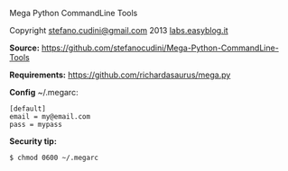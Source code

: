 Mega Python CommandLine Tools

Copyright stefano.cudini@gmail.com 2013
[labs.easyblog.it](http://labs.easyblog.it)

**Source:**
https://github.com/stefanocudini/Mega-Python-CommandLine-Tools

**Requirements:**
https://github.com/richardasaurus/mega.py

**Config**
~/.megarc:
```
[default]
email = my@email.com
pass = mypass

```

**Security tip:**
```
$ chmod 0600 ~/.megarc
```
